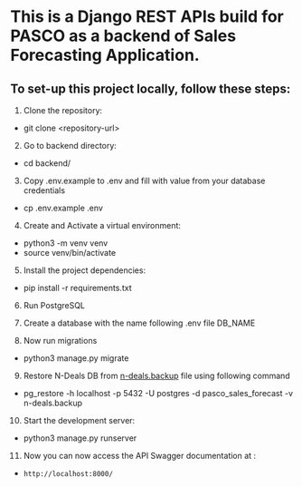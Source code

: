# This is a Django REST APIs build for PASCO as a backend of Sales Forecasting Application.


## To set-up this project locally, follow these steps:


1. Clone the repository:


- git clone \<repository-url\>


2. Go to backend directory:


- cd backend/


3. Copy .env.example to .env and fill with value from your database credentials


- cp .env.example .env


4. Create and Activate a virtual environment:


- python3 -m venv venv
- source venv/bin/activate


5. Install the project dependencies:


- pip install -r requirements.txt


6. Run PostgreSQL


7. Create a database with the name following .env file DB_NAME


8. Now run migrations


- python3 manage.py migrate


9. Restore N-Deals DB from [n-deals.backup](https://drive.google.com/drive/folders/1ENaSuYXb5kL3gqtPnawBbAa1iWwNfQFb) file using following command


- pg_restore -h localhost -p 5432 -U postgres -d pasco_sales_forecast -v n-deals.backup


10. Start the development server:


- python3 manage.py runserver


11. Now you can now access the API Swagger documentation at :
- `http://localhost:8000/`